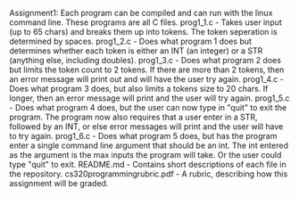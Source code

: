 Assignment1: Each program can be compiled and can run with the linux command line. These programs are all C files.
prog1_1.c - Takes user input (up to 65 chars) and breaks them up into tokens. The token seperation is determined by spaces.
prog1_2.c - Does what program 1 does but determines whether each token is either an INT (an integer) or a STR (anything else, including doubles).
prog1_3.c - Does what program 2 does but limits the token count to 2 tokens. If there are more than 2 tokens, then an error message will print out and will have the user try again.
prog1_4.c - Does what program 3 does, but also limits a tokens size to 20 chars. If longer, then an error message will print and the user will try again.
prog1_5.c - Does what program 4 does, but the user can now type in "quit" to exit the program. The program now also requires that a user enter in a STR, followed by an INT, or else error messages will print and the user will have to try again.
prog1_6.c - Does what program 5 does, but has the program enter a single command line argument that should be an int. The int entered as the argument is the max inputs the program will take. Or the user could type "quit" to exit.
README.md - Contains short descriptions of each file in the repository.
cs320programmingrubric.pdf - A rubric, describing how this assignment will be graded.